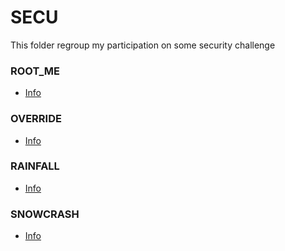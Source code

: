 # SECU
This folder regroup my participation on some security challenge

### ROOT_ME
+ [Info](https://github.com/gbourgeo/Secu/tree/master/Root-me)

### OVERRIDE
+ [Info](https://github.com/gbourgeo/Secu/tree/master/override)

### RAINFALL
+ [Info](https://github.com/gbourgeo/Secu/tree/master/rainfall)

### SNOWCRASH
+ [Info](https://github.com/gbourgeo/Secu/tree/master/snowcrash)
